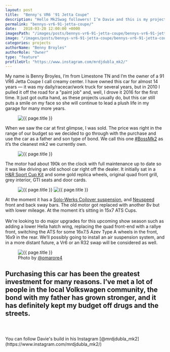 ```yaml
---
layout: post
title:  "Benny's VR6 '91 Jetta Coupe"
description: "Hello Mk2Swag followers! I’m Davie and this is my project and my pop’s, from Southern California."
permalink: "bennys-vr6-91-jetta-coupe/"
date:   2018-03-20 12:00:00 +0000
imagesPath: "/images/posts/bennys-vr6-91-jetta-coupe/bennys-vr6-91-jetta-coupe-"
image: "/images/posts/bennys-vr6-91-jetta-coupe/bennys-vr6-91-jetta-coupe-1.jpg"
categories: projects
authorName: "Benny Broyles"
authorRole: "Owner"
type: "feature"
profileUrl: "https://www.instagram.com/mrdjdubla_mk2/"
---
```


My name is Benny Broyles, I’m from Limestone TN and I’m the owner of a 91 VR6 Jetta Coupe I call creamy center.
I have owned this car for almost 14 years — it was my daily/racecar/work truck for several years, but in 2010 I pulled it off the road for a "paint job" and, well, I drove it 2016 for the first time. It just got outta hand, as these projects usually do, but this car still puts a smile on my face so she will continue to lead a plush life in my garage for many more years.

<figure>
  <img src="{{ page.imagesPath }}2.jpg" alt="{{ page.title }}">
</figure>

When we saw the car at first glimpse, I was sold. The price was right in the range of our budget so we decided to go through with the purchase and use the car as a father and son type of bond.
We call this one [#BossMk2](https://www.instagram.com/explore/tags/bossmk2/) as it’s the cleanest mk2 we currently own.

<figure>
  <img src="{{ page.imagesPath }}6.jpg" alt="{{ page.title }}">
</figure>

The motor had about 190k on the clock with full maintenance up to date so it was like driving an old school car right off the dealer. It initially sat in a [H&R Sport Cup Kit](http://www.hrsprings.com/application/search/results/38/639/1985/) and some gold replica wheels, original quad front grill, grey interior, GTI seats and door cards.

<figure>
  <img src="{{ page.imagesPath }}4.jpg" alt="{{ page.title }}">
  <img src="{{ page.imagesPath }}7.jpg" alt="{{ page.title }}">
</figure>

At the moment it has a [Solo-Werks Coilover suspension](http://shop.solo-werks.com/solo-werks-s1-coilover-vw-mk-ii-85-92-mk-iii-93-98-corrado-90-94-passat-2wd-88-96/), and  [Neuspeed](http://www.urotuning.com/Swaybars-s/587.htm) front and back sway bars. The old motor got replaced with another 8v but with lower mileage. At the moment it’s sitting in 15x7 ATS Cups.
<br/><br/>
We're looking to do major upgrades for this upcoming show season such as adding a lower Hella hatch wing, replacing the quad front-end with a rallye front, switching the ATS for some 16x7.5 Azev Type A wheels in the front, 16x9 in the rear. We’ll possibly going to install an air suspension system, and in a more distant future, a Vr6 or an R32 swap will be considered as well.

<figure>
  <img src="{{ page.imagesPath }}5.jpg" alt="{{ page.title }}">
  <figcaption>Photo by <a href="https://www.instagram.com/omarore4/" target="_blank">@omarore4</a></figcaption>
</figure>

Purchasing this car has been the greatest investment for many reasons. I’ve met a lot of people in the local Volkswagen community, the bond with my father has grown stronger, and it has definitely kept my budget off drugs and the streets.
<br/><br/>
-
<br/>
You can follow Davie's build in his Instagram [@mrdjdubla_mk2](https://www.instagram.com/mrdjdubla_mk2/)
